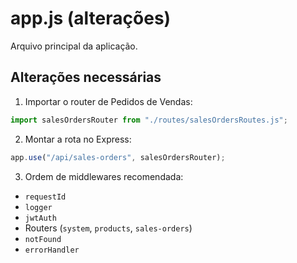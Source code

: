 # app.js (alterações)

Arquivo principal da aplicação.

## Alterações necessárias

1. Importar o router de Pedidos de Vendas:

```js
import salesOrdersRouter from "./routes/salesOrdersRoutes.js";
```

2. Montar a rota no Express:

```js
app.use("/api/sales-orders", salesOrdersRouter);
```

3. Ordem de middlewares recomendada:

-   `requestId`
-   `logger`
-   `jwtAuth`
-   Routers (`system`, `products`, `sales-orders`)
-   `notFound`
-   `errorHandler`
